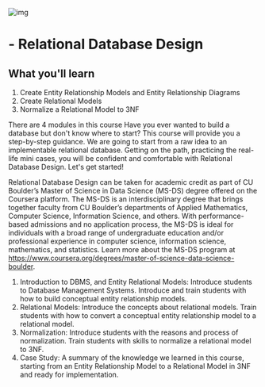 ![img](https://cdn.educba.com/academy/wp-content/uploads/2020/02/Relational-Database-Model.jpg)

# -                                              Relational Database Design

## What you'll learn
1. Create Entity Relationship Models and Entity Relationship Diagrams
2. Create Relational Models
3. Normalize a Relational Model to 3NF

There are 4 modules in this course
Have you ever wanted to build a database but don't know where to start? This course will provide you a step-by-step guidance. We are going to start from a raw idea to an implementable relational database. Getting on the path, practicing the real-life mini cases, you will be confident and comfortable with Relational Database Design. Let's get started!

Relational Database Design can be taken for academic credit as part of CU Boulder’s Master of Science in Data Science (MS-DS) degree offered on the Coursera platform. The MS-DS is an interdisciplinary degree that brings together faculty from CU Boulder’s departments of Applied Mathematics, Computer Science, Information Science, and others. With performance-based admissions and no application process, the MS-DS is ideal for individuals with a broad range of undergraduate education and/or professional experience in computer science, information science, mathematics, and statistics. Learn more about the MS-DS program at https://www.coursera.org/degrees/master-of-science-data-science-boulder.

1. Introduction to DBMS, and Entity Relational Models: Introduce students to Database Management Systems. Introduce and train students with how to build conceptual entity relationship models.
2. Relational Models: Introduce the concepts about relational models. Train students with how to convert a conceptual entity relationship model to a relational model.
3. Normalization: Introduce students with the reasons and process of normalization. Train students with skills to normalize a relational model to 3NF.
4. Case Study: A summary of the knowledge we learned in this course, starting from an Entity Relationship Model to a Relational Model in 3NF and ready for implementation.
